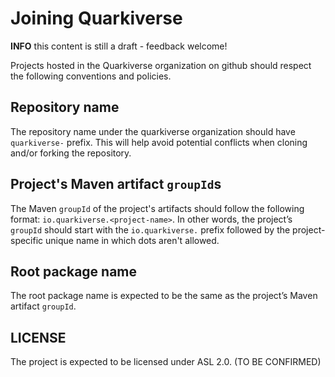 # Joining Quarkiverse

**INFO** this content is still a draft - feedback welcome!

Projects hosted in the Quarkiverse organization on github should respect the following conventions and policies.


## Repository name

The repository name under the quarkiverse organization should have `quarkiverse-` prefix. This will help avoid potential conflicts when cloning and/or forking the repository.

## Project's Maven artifact `groupId`s

The Maven `groupId` of the project's artifacts should follow the following format: `io.quarkiverse.<project-name>`. In other words, the project’s `groupId` should start with the `io.quarkiverse.` prefix followed by the project-specific unique name in which dots aren't allowed.

## Root package name

The root package name is expected to be the same as the project’s Maven artifact `groupId`.

## LICENSE

The project is expected to be licensed under ASL 2.0. (TO BE CONFIRMED)
